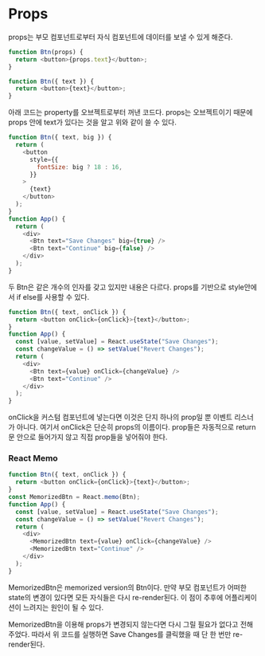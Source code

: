# Props

props는 부모 컴포넌트로부터 자식 컴포넌트에 데이터를 보낼 수 있게 해준다.

```js
function Btn(props) {
  return <button>{props.text}</button>;
}
```

```js
function Btn({ text }) {
  return <button>{text}</button>;
}
```

아래 코드는 property를 오브젝트로부터 꺼낸 코드다. props는 오브젝트이기 때문에 props 안에 text가 있다는 것을 알고 위와 같이 쓸 수 있다.

```js
function Btn({ text, big }) {
  return (
    <button
      style={{
        fontSize: big ? 18 : 16,
      }}
    >
      {text}
    </button>
  );
}
function App() {
  return (
    <div>
      <Btn text="Save Changes" big={true} />
      <Btn text="Continue" big={false} />
    </div>
  );
}
```

두 Btn은 같은 개수의 인자를 갖고 있지만 내용은 다르다. props를 기반으로 style안에서 if else를 사용할 수 있다.

```js
function Btn({ text, onClick }) {
  return <button onClick={onClick}>{text}</button>;
}
function App() {
  const [value, setValue] = React.useState("Save Changes");
  const changeValue = () => setValue("Revert Changes");
  return (
    <div>
      <Btn text={value} onClick={changeValue} />
      <Btn text="Continue" />
    </div>
  );
}
```

onClick을 커스텀 컴포넌트에 넣는다면 이것은 단지 하나의 prop일 뿐 이벤트 리스너가 아니다. 여기서 onClick은 단순히 props의 이름이다. prop들은 자동적으로 return문 안으로 들어가지 않고 직접 prop들을 넣어줘야 한다.

### React Memo

```js
function Btn({ text, onClick }) {
  return <button onClick={onClick}>{text}</button>;
}
const MemorizedBtn = React.memo(Btn);
function App() {
  const [value, setValue] = React.useState("Save Changes");
  const changeValue = () => setValue("Revert Changes");
  return (
    <div>
      <MemorizedBtn text={value} onClick={changeValue} />
      <MemorizedBtn text="Continue" />
    </div>
  );
}
```

MemorizedBtn은 memorized version의 Btn이다.
만약 부모 컴포넌트가 어떠한 state의 변경이 있다면 모든 자식들은 다시 re-render된다. 이 점이 추후에 어플리케이션이 느려지는 원인이 될 수 있다.

MemorizedBtn을 이용해 props가 변경되지 않는다면 다시 그릴 필요가 없다고 전해주었다. 
따라서 위 코드를 실행하면 Save Changes를 클릭했을 때 단 한 번만 re-render된다.
